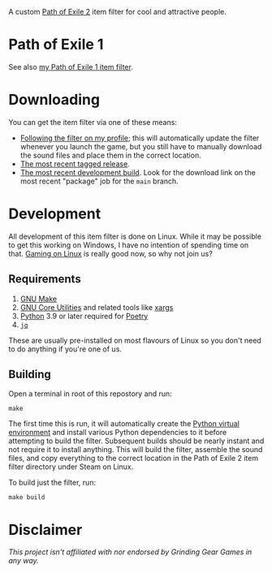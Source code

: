A custom [Path of Exile 2](https://pathofexile2.com) item filter for cool and attractive people.

# Path of Exile 1

See also [my Path of Exile 1 item filter](https://gitlab.com/Ambient.Impact/path-of-exile-item-filter).

# Downloading

You can get the item filter via one of these means:

* [Following the filter on my profile](https://www.pathofexile.com/item-filter/vrYnkxuJ); this will automatically update the filter whenever you launch the game, but you still have to manually download the sound files and place them in the correct location.
* [The most recent tagged release](https://gitlab.com/Ambient.Impact/path-of-exile-2-item-filter/-/releases/permalink/latest/downloads/assets/Ambient.Impact.filter.zip).
* [The most recent development build](https://gitlab.com/Ambient.Impact/path-of-exile-2-item-filter/-/artifacts). Look for the download link on the most recent "package" job for the `main` branch.

# Development

All development of this item filter is done on Linux. While it may be possible to get this working on Windows, I have no intention of spending time on that. [Gaming on Linux](https://ambientimpact.com/gaming/linux) is really good now, so why not join us?

## Requirements

1. [GNU Make](https://www.gnu.org/software/make/)
2. [GNU Core Utilities](https://en.wikipedia.org/wiki/GNU_Core_Utilities) and related tools like [xargs](https://en.wikipedia.org/wiki/Xargs)
3. [Python](https://www.python.org/) 3.9 or later required for [Poetry](https://python-poetry.org/)
4. [`jq`](https://jqlang.org/)

These are usually pre-installed on most flavours of Linux so you don't need to do anything if you're one of us.

## Building

Open a terminal in root of this repostory and run:

```shell
make
```

The first time this is run, it will automatically create the [Python virtual environment](https://packaging.python.org/en/latest/tutorials/installing-packages/#creating-virtual-environments) and install various Python dependencies to it before attempting to build the filter. Subsequent builds should be nearly instant and not require it to install anything. This will build the filter, assemble the sound files, and copy everything to the correct location in the Path of Exile 2 item filter directory under Steam on Linux.

To build just the filter, run:

```shell
make build
```

# Disclaimer

*This project isn't affiliated with nor endorsed by Grinding Gear Games in any way.*

